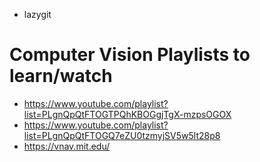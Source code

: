 - lazygit
# Computer Vision Playlists to learn/watch
- https://www.youtube.com/playlist?list=PLgnQpQtFTOGTPQhKBOGgjTgX-mzpsOGOX
- https://www.youtube.com/playlist?list=PLgnQpQtFTOGQ7eZU0tzmyjSV5w5lt28p8
- https://vnav.mit.edu/